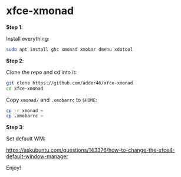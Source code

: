 # xfce-xmonad

**Step 1**:

Install everything:

```sh
sudo apt install ghc xmonad xmobar dmenu xdotool
```

**Step 2**:

Clone the repo and cd into it:

```sh
git clone https://github.com/adder46/xfce-xmonad
cd xfce-xmonad
```

Copy `xmonad/` and `.xmobarrc` to `$HOME`:

```sh
cp -r xmonad ~
cp .xmobarrc ~
```

**Step 3**:

Set default WM:

https://askubuntu.com/questions/143376/how-to-change-the-xfce4-default-window-manager

Enjoy!
